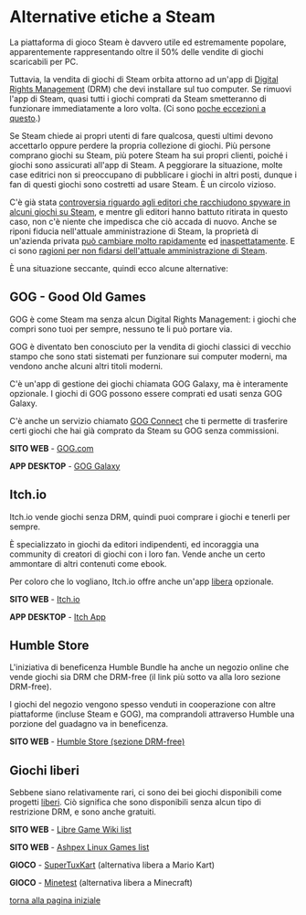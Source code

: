 # Alternative etiche a Steam

La piattaforma di gioco Steam è davvero utile ed estremamente popolare, apparentemente rappresentando oltre il 50% delle vendite di giochi scaricabili per PC. 

Tuttavia, la vendita di giochi di Steam orbita attorno ad un'app di [Digital Rights Management](https://switching.social/digital-rights-management-drm/) (DRM) che devi 
installare sul tuo computer. Se rimuovi l'app di Steam, quasi tutti i giochi comprati da Steam smetteranno di funzionare immediatamente a loro volta. (Ci sono [poche eccezioni 
a questo](https://steam.fandom.com/wiki/List_of_DRM-free_games).) 

Se Steam chiede ai propri utenti di fare qualcosa, questi ultimi devono accettarlo oppure perdere la propria collezione di giochi. Più persone comprano giochi su Steam, più potere 
Steam ha sui propri clienti, poiché i giochi sono assicurati all'app di Steam. A peggiorare la situazione, molte case editrici non si preoccupano di pubblicare i giochi in altri 
posti, dunque i fan di questi giochi sono costretti ad usare Steam. È un circolo vizioso. 

C'è già stata [controversia riguardo agli editori che racchiudono spyware in alcuni giochi su Steam](https://www.pcgamer.com/red-shell-analytics-software-causes-privacy-uproar-over-a-dozen-developers-vow-to-drop-it/), 
e mentre gli editori hanno battuto ritirata in questo caso, non c'è niente che impedisca che ciò accada di nuovo. 
Anche se riponi fiducia nell'attuale amministrazione di Steam, la proprietà di un'azienda privata [può cambiare molto rapidamente](https://www.polygon.com/2018/1/31/16955204/microsoft-valve-acquisition-xbox-steam) ed [inaspettatamente](https://www.techtimes.com/articles/15797/20140920/microsoft-buys-minecraft-for-2-5-billion-has-markus-notch-persson-done-the-right-thing.htm). 
E ci sono [ragioni per non fidarsi dell'attuale amministrazione di Steam](https://www.polygon.com/2017/5/16/15622366/valve-gabe-newell-sales-origin-destructive). 

È una situazione seccante, quindi ecco alcune alternative: 

## GOG - Good Old Games

GOG è come Steam ma senza alcun Digital Rights Management: i giochi che compri sono tuoi per sempre, nessuno te li può portare via. 

GOG è diventato ben conosciuto per la vendita di giochi classici di vecchio stampo che sono stati sistemati per funzionare sui computer moderni, ma vendono anche alcuni altri 
titoli moderni. 

C'è un'app di gestione dei giochi chiamata GOG Galaxy, ma è interamente opzionale. I giochi di GOG possono essere comprati ed usati senza GOG Galaxy. 

C'è anche un servizio chiamato [GOG Connect](https://www.gog.com/connect) che ti permette di trasferire certi giochi che hai già comprato da Steam su GOG senza commissioni. 

**SITO WEB** - [GOG.com](https://www.gog.com/)

**APP DESKTOP** - [GOG Galaxy](https://www.gog.com/galaxy)

## Itch.io

Itch.io vende giochi senza DRM, quindi puoi comprare i giochi e tenerli per sempre. 

È specializzato in giochi da editori indipendenti, ed incoraggia una community di creatori di giochi con i loro fan. 
Vende anche un certo ammontare di altri contenuti come ebook. 

Per coloro che lo vogliano, Itch.io offre anche un'app [libera](https://switching.social/what-is-open-source-software/) opzionale. 

**SITO WEB** - [Itch.io](https://itch.io/)

**APP DESKTOP** - [Itch App](https://itch.io/app)

## Humble Store

L'iniziativa di beneficenza Humble Bundle ha anche un negozio online che vende giochi sia DRM che DRM-free (il link più sotto va alla loro sezione DRM-free). 

I giochi del negozio vengono spesso venduti in cooperazione con altre piattaforme (incluse Steam e GOG), ma comprandoli attraverso Humble una porzione del guadagno va in beneficenza. 

**SITO WEB** - [Humble Store (sezione DRM-free)](https://www.humblebundle.com/store/search?sort=bestselling&drm=download)

## Giochi liberi

Sebbene siano relativamente rari, ci sono dei bei giochi disponibili come progetti [liberi](https://switching.social/what-is-open-source-software/). 
Ciò significa che sono disponibili senza alcun tipo di restrizione DRM, e sono anche gratuiti. 

**SITO WEB** - [Libre Game Wiki list](https://libregamewiki.org/List_of_games)

**SITO WEB** - [Ashpex Linux Games list](https://gitlab.com/Ashpex/Linux_Games)

**GIOCO** - [SuperTuxKart](https://supertuxkart.net/) (alternativa libera a Mario Kart)

**GIOCO** - [Minetest](https://www.minetest.net/) (alternativa libera a Minecraft)

[torna alla pagina iniziale](index)

